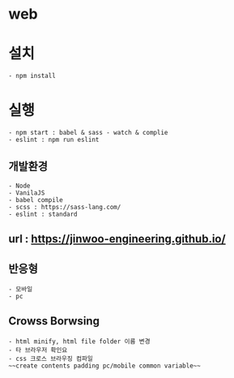 # web

# 설치
	- npm install

# 실행
    - npm start : babel & sass - watch & complie
    - eslint : npm run eslint

## 개발환경
	- Node
	- VanilaJS
    - babel compile
	- scss : https://sass-lang.com/
    - eslint : standard

## url : https://jinwoo-engineering.github.io/

## 반응형
	- 모바일
	- pc

## Crowss Borwsing
    - html minify, html file folder 이름 변경
    - 타 브라우저 확인요
    - css 크로스 브라우징 컴파일
    ~~create contents padding pc/mobile common variable~~


